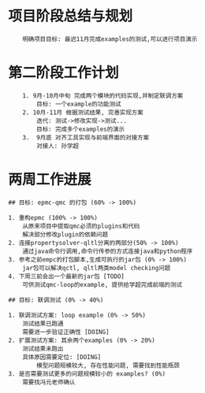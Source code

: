 # 项目阶段总结与规划
```
    明确项目目标: 最迟11月完成examples的测试,可以进行项目演示

```

# 第二阶段工作计划
```
    1. 9月-10月中旬 完成两个模块的代码实现,并制定联调方案
        目标: 一个example的功能测试
    2. 10月-11月 根据测试结果, 完善实现方案
        迭代: 测试->修改实现->测试...
        目标: 完成多个examples的演示
    3.  9月底 对齐工具实现与前端界面的对接方案
        对接人: 孙学超

```

# 两周工作进展
```
## 目标: epmc-qmc 的打包 (60% -> 100%)
```
    1. 重构epmc (100% -> 100%)
        从原来项目中提取qmc必须的plugins和代码
        解决部分修改plugin的依赖问题
    2. 连接propertysolver-qltl分离的两部分(50% -> 100%)
        通过java命令行调用,命令行传参的方式连接java和python程序
    3. 参考之前empc的打包脚本,生成可执行的jar包 (0% -> 100%)
        jar包可以解决qctl, qltl两类model checking问题
    4. 下周三前会出一个最新的jar包 [TODO]
        可供测试qmc-loop的example, 提供给学超完成前端的测试
```
## 目标: 联调测试 (0% -> 40%)
```
    1. 联调测试方案: loop example (0% -> 50%)
        测试结果已跑通
        需要进一步验证正确性 [DOING]
    2. 扩展测试方案: 其余两个examples (0% -> 20%)
        测试结果未跑出
        具体原因需要定位: [DOING]
            模型问题规模较大, 存在性能问题, 需要找到性能瓶颈
    3. 是否需要测试更多的问题规模较小的 examples? (0%)
        需要找冯元老师确认
```

